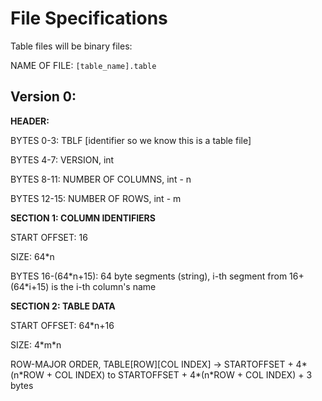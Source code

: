 # File Specifications

Table files will be binary files:

NAME OF FILE: `[table_name].table`

## Version 0:

**HEADER:**

BYTES 0-3: TBLF [identifier so we know this is a table file]

BYTES 4-7: VERSION, int

BYTES 8-11: NUMBER OF COLUMNS, int - n

BYTES 12-15: NUMBER OF ROWS, int - m


**SECTION 1: COLUMN IDENTIFIERS**

START OFFSET: 16

SIZE: 64\*n

BYTES 16-(64\*n+15): 64 byte segments (string), i-th segment from 16+(64\*i+15) is the i-th column's name

**SECTION 2: TABLE DATA**

START OFFSET: 64\*n+16

SIZE: 4\*m\*n

ROW-MAJOR ORDER, TABLE[ROW][COL INDEX] -> STARTOFFSET + 4\*(n\*ROW + COL INDEX) to STARTOFFSET + 4\*(n\*ROW + COL INDEX) + 3 bytes
